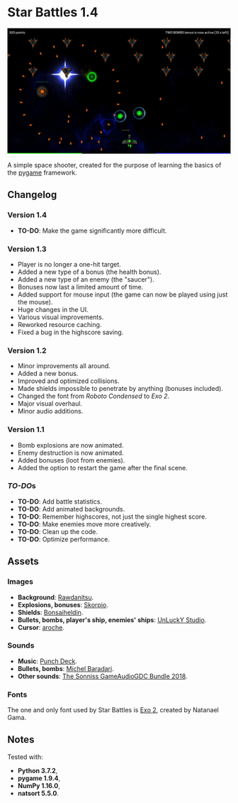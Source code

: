 # Star Battles 1.4

![Screenshot](/Screenshot.jpeg?raw=true)

A simple space shooter, created for the purpose of learning the basics of the [pygame](https://www.pygame.org/) framework.

## Changelog

### Version 1.4

- **TO-DO**: Make the game significantly more difficult.

### Version 1.3

- Player is no longer a one-hit target.
- Added a new type of a bonus (the health bonus).
- Added a new type of an enemy (the "saucer").
- Bonuses now last a limited amount of time.
- Added support for mouse input (the game can now be played using just the mouse).
- Huge changes in the UI.
- Various visual improvements.
- Reworked resource caching.
- Fixed a bug in the highscore saving.

### Version 1.2

- Minor improvements all around.
- Added a new bonus.
- Improved and optimized collisions.
- Made shields impossible to penetrate by anything (bonuses included).
- Changed the font from *Roboto Condensed* to *Exo 2*.
- Major visual overhaul.
- Minor audio additions.

### Version 1.1

- Bomb explosions are now animated.
- Enemy destruction is now animated.
- Added bonuses (loot from enemies).
- Added the option to restart the game after the final scene.

### *TO-DO*s

- **TO-DO**: Add battle statistics.
- **TO-DO**: Add animated backgrounds.
- **TO-DO**: Remember highscore*s*, not just the single highest score.
- **TO-DO**: Make enemies move more creatively.
- **TO-DO**: Clean up the code.
- **TO-DO**: Optimize performance.

## Assets

### Images

- **Background**: [Rawdanitsu](https://opengameart.org/content/space-backgrounds-7).
- **Explosions, bonuses**: [Skorpio](https://opengameart.org/content/sci-fi-effects).
- **Shields**: [Bonsaiheldin](http://bonsaiheld.org/).
- **Bullets, bombs, player's ship, enemies' ships**: [UnLuckY Studio](https://opengameart.org/content/complete-spaceship-game-art-pack).
- **Cursor**:  [aroche](https://www.deviantart.com/aroche/art/Vienna-3-Rapture-90310351).

### Sounds

- **Music**: [Punch Deck](https://www.reddit.com/r/gamedev/comments/ak1iqz/i_make_orchestral_electronic_music_that_im_giving/).
- **Bullets, bombs**: [Michel Baradari](https://opengameart.org/content/4-projectile-launches).
- **Other sounds**: [The Sonniss GameAudioGDC Bundle 2018](https://www.reddit.com/r/gamedev/comments/85kzjw/30gb_of_high_quality_sound_effects_the_sonniss/).

### Fonts

The one and only font used by Star Battles is [Exo 2](https://fonts.google.com/specimen/Exo+2), created by Natanael Gama.

## Notes

Tested with:

- **Python 3.7.2**,
- **pygame 1.9.4**,
- **NumPy 1.16.0**,
- **natsort 5.5.0**.